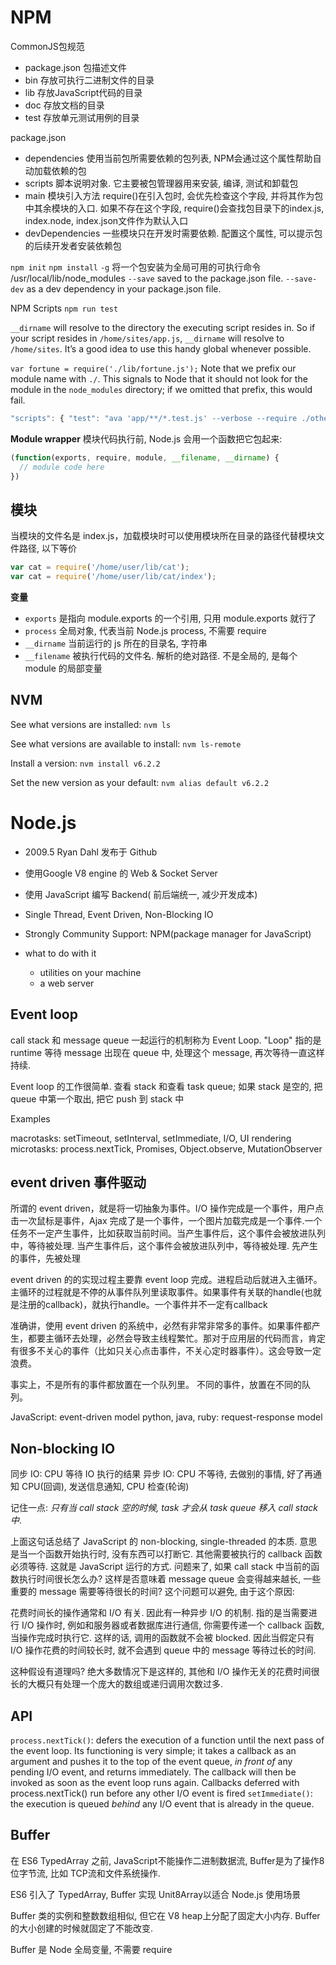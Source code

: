 
# NPM

CommonJS包规范
- package.json 包描述文件
- bin 存放可执行二进制文件的目录
- lib 存放JavaScript代码的目录
- doc 存放文档的目录
- test 存放单元测试用例的目录

package.json
- dependencies 使用当前包所需要依赖的包列表, NPM会通过这个属性帮助自动加载依赖的包
- scripts 脚本说明对象. 它主要被包管理器用来安装, 编译, 测试和卸载包
- main 模块引入方法 require()在引入包时, 会优先检查这个字段, 并将其作为包中其余模块的入口. 如果不存在这个字段, require()会查找包目录下的index.js, index.node, index.json文件作为默认入口
- devDependencies 一些模块只在开发时需要依赖. 配置这个属性, 可以提示包的后续开发者安装依赖包


`npm init`
`npm install`
`-g` 将一个包安装为全局可用的可执行命令 /usr/local/lib/node_modules
`--save` saved to the package.json file.
`--save-dev` as a dev dependency in your package.json file.

NPM Scripts
`npm run test`

`__dirname` will resolve to the directory the executing script resides in. So if your script resides in `/home/sites/app.js`, `__dirname` will resolve to `/home/sites`. It’s a good idea to use this handy global whenever possible.

`var fortune = require('./lib/fortune.js');`
Note that we prefix our module name with `./`. This signals to Node that it should not look for the module in the `node_modules` directory; if we omitted that prefix, this would fail.

```js
"scripts": { "test": "ava 'app/**/*.test.js' --verbose --require ./other/setup-ava-tests.js" }
```

**Module wrapper**
模块代码执行前, Node.js 会用一个函数把它包起来:
```js
(function(exports, require, module, __filename, __dirname) {
  // module code here
})
```

## 模块

当模块的文件名是 index.js，加载模块时可以使用模块所在目录的路径代替模块文件路径, 以下等价
```js
var cat = require('/home/user/lib/cat');
var cat = require('/home/user/lib/cat/index');
```


**变量**
- `exports` 是指向 module.exports 的一个引用, 只用 module.exports 就行了
- `process` 全局对象, 代表当前 Node.js process, 不需要 require
- `__dirname` 当前运行的 js 所在的目录名, 字符串
- `__filename` 被执行代码的文件名. 解析的绝对路径. 不是全局的, 是每个 module 的局部变量


## NVM

See what versions are installed:
`nvm ls`

See what versions are available to install:
`nvm ls-remote`

Install a version:
`nvm install v6.2.2`

Set the new version as your default:
`nvm alias default v6.2.2`

# Node.js

- 2009.5 Ryan Dahl 发布于 Github
- 使用Google V8 engine 的 Web & Socket Server
- 使用 JavaScript 编写 Backend( 前后端统一, 减少开发成本)

- Single Thread, Event Driven, Non-Blocking IO
- Strongly Community Support: NPM(package manager for JavaScript)

- what to do with it
	- utilities on your machine
	- a web server

## Event loop

call stack 和 message queue 一起运行的机制称为 Event Loop. "Loop" 指的是 runtime 等待 message 出现在 queue 中, 处理这个 message, 再次等待一直这样持续.

Event loop 的工作很简单. 查看 stack 和查看 task queue; 如果 stack 是空的, 把 queue 中第一个取出, 把它 push 到 stack 中

Examples

macrotasks: setTimeout, setInterval, setImmediate, I/O, UI rendering
microtasks: process.nextTick, Promises, Object.observe, MutationObserver

## event driven 事件驱动  

所谓的 event driven，就是将一切抽象为事件。I/O 操作完成是一个事件，用户点击一次鼠标是事件，Ajax 完成了是一个事件，一个图片加载完成是一个事件.一个任务不一定产生事件，比如获取当前时间。当产生事件后，这个事件会被放进队列中，等待被处理. 当产生事件后，这个事件会被放进队列中，等待被处理. 先产生的事件，先被处理

event driven 的的实现过程主要靠 event loop 完成。进程启动后就进入主循环。主循环的过程就是不停的从事件队列里读取事件。如果事件有关联的handle(也就是注册的callback)，就执行handle。一个事件并不一定有callback

准确讲，使用 event driven 的系统中，必然有非常非常多的事件。如果事件都产生，都要主循环去处理，必然会导致主线程繁忙。那对于应用层的代码而言，肯定有很多不关心的事件（比如只关心点击事件，不关心定时器事件）。这会导致一定浪费。

事实上，不是所有的事件都放置在一个队列里。
不同的事件，放置在不同的队列。

JavaScript: event-driven model
python, java, ruby: request-response model

## Non-blocking IO

同步 IO: CPU 等待 IO 执行的结果
异步 IO: CPU 不等待, 去做别的事情, 好了再通知 CPU(回调), 发送信息通知, CPU 检查(轮询)

记住一点: *只有当 call stack 空的时候, task 才会从 task queue 移入 call stack 中*.  

上面这句话总结了 JavaScript 的 non-blocking, single-threaded 的本质. 意思是当一个函数开始执行时, 没有东西可以打断它. 其他需要被执行的 callback 函数必须等待. 这就是 JavaScript 运行的方式. 问题来了, 如果 call stack 中当前的函数执行时间很长怎么办? 这样是否意味着 message queue 会变得越来越长, 一些重要的 message 需要等待很长的时间? 这个问题可以避免, 由于这个原因:

花费时间长的操作通常和 I/O 有关. 因此有一种异步 I/O 的机制. 指的是当需要进行 I/O 操作时, 例如和服务器或者数据库进行通信, 你需要传递一个 callback 函数, 当操作完成时执行它. 这样的话, 调用的函数就不会被 blocked. 因此当假定只有 I/O 操作花费的时间较长时, 就不会遇到 queue 中的 message 等待过长的时间.

这种假设有道理吗? 绝大多数情况下是这样的, 其他和 I/O 操作无关的花费时间很长的大概只有处理一个庞大的数组或递归调用次数过多.


## API

`process.nextTick()`: defers the execution of a function until the next pass of the event loop. Its functioning is very simple; it takes a callback as an argument and pushes it to the top of the event queue, *in front of* any pending I/O event, and returns immediately. The callback will then be invoked as soon as the event loop runs again. Callbacks deferred with process.nextTick() run before any other I/O event is fired
`setImmediate()`: the execution is queued *behind* any I/O event that is already in the queue.  

## Buffer

在 ES6 TypedArray 之前, JavaScript不能操作二进制数据流, Buffer是为了操作8位字节流, 比如 TCP流和文件系统操作.

ES6 引入了 TypedArray, Buffer 实现 Unit8Array以适合 Node.js 使用场景

Buffer 类的实例和整数数组相似, 但它在 V8 heap上分配了固定大小内存. Buffer 的大小创建的时候就固定了不能改变.

Buffer 是 Node 全局变量, 不需要 require
